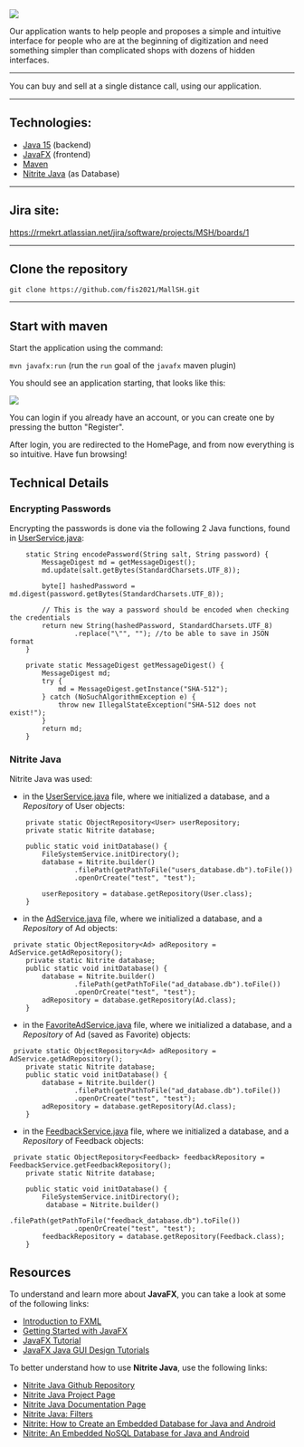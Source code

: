 <img src="resources/logo.png" />

Our application wants to help people and proposes a simple and intuitive interface for people who are at the beginning of digitization and need something simpler than complicated shops with dozens of hidden interfaces.

---

You can buy and sell at a single distance call, using our application.

---
## Technologies:
* [Java 15](https://www.oracle.com/java/technologies/javase-downloads.html)    (backend)
* [JavaFX](https://openjfx.io/openjfx-docs/)    (frontend)
* [Maven](https://maven.apache.org/)
* [Nitrite Java](https://www.dizitart.org/nitrite-database.html) (as Database)

---
##  Jira site:
https://rmekrt.atlassian.net/jira/software/projects/MSH/boards/1

---
## Clone the repository

    git clone https://github.com/fis2021/MallSH.git

---

## Start with maven

Start the application using the command:

`mvn javafx:run`  (run the `run` goal of the `javafx` maven plugin)

You should see an application starting, that looks like this:

<img src="resources/login.png" />


You can login if you already have an account, or you can create one by pressing the button "Register".

After login, you are redirected to the HomePage, and from now everything is so intuitive. Have fun browsing!

## Technical Details



### Encrypting Passwords
Encrypting the passwords is done via the following 2 Java functions, found in [UserService.java](https://github.com/fis2021/MallSH/blob/main/src/main/java/userr/services/UserService.java):
```
    static String encodePassword(String salt, String password) {
        MessageDigest md = getMessageDigest();
        md.update(salt.getBytes(StandardCharsets.UTF_8));

        byte[] hashedPassword = md.digest(password.getBytes(StandardCharsets.UTF_8));

        // This is the way a password should be encoded when checking the credentials
        return new String(hashedPassword, StandardCharsets.UTF_8)
                .replace("\"", ""); //to be able to save in JSON format
    }
    
    private static MessageDigest getMessageDigest() {
        MessageDigest md;
        try {
            md = MessageDigest.getInstance("SHA-512");
        } catch (NoSuchAlgorithmException e) {
            throw new IllegalStateException("SHA-512 does not exist!");
        }
        return md;
    }
```

### Nitrite Java
Nitrite Java was used:
* in the [UserService.java](https://github.com/fis2021/MallSH/blob/main/src/main/java/userr/services/UserService.java) file, where we initialized a database, and a _Repository_ of User objects:
```
    private static ObjectRepository<User> userRepository;
    private static Nitrite database;

    public static void initDatabase() {
        FileSystemService.initDirectory();
        database = Nitrite.builder()
                .filePath(getPathToFile("users_database.db").toFile())
                .openOrCreate("test", "test");

        userRepository = database.getRepository(User.class);
    }
```
* in the [AdService.java](https://github.com/fis2021/MallSH/blob/main/src/main/java/userr/services/AdService.java) file, where we initialized a database, and a _Repository_ of Ad objects:
```
 private static ObjectRepository<Ad> adRepository = AdService.getAdRepository();
    private static Nitrite database;
    public static void initDatabase() {
        database = Nitrite.builder()
                .filePath(getPathToFile("ad_database.db").toFile())
                .openOrCreate("test", "test");
        adRepository = database.getRepository(Ad.class);
    }
```
* in the [FavoriteAdService.java](https://github.com/fis2021/MallSH/blob/main/src/main/java/userr/services/FavoriteAdService.java) file, where we initialized a database, and a _Repository_ of Ad (saved as Favorite) objects:
```
 private static ObjectRepository<Ad> adRepository = AdService.getAdRepository();
    private static Nitrite database;
    public static void initDatabase() {
        database = Nitrite.builder()
                .filePath(getPathToFile("ad_database.db").toFile())
                .openOrCreate("test", "test");
        adRepository = database.getRepository(Ad.class);
    }
```
* in the [FeedbackService.java](https://github.com/fis2021/MallSH/blob/main/src/main/java/userr/services/FeedbackService.java) file, where we initialized a database, and a _Repository_ of Feedback objects:
```
 private static ObjectRepository<Feedback> feedbackRepository = FeedbackService.getFeedbackRepository();
    private static Nitrite database;

    public static void initDatabase() {
        FileSystemService.initDirectory();
         database = Nitrite.builder()
                .filePath(getPathToFile("feedback_database.db").toFile())
                .openOrCreate("test", "test");
        feedbackRepository = database.getRepository(Feedback.class);
    }
```

## Resources
To understand and learn more about **JavaFX**, you can take a look at some of the following links:
* [Introduction to FXML](https://openjfx.io/javadoc/16/javafx.fxml/javafx/fxml/doc-files/introduction_to_fxml.html)
* [Getting Started with JavaFX](https://openjfx.io/openjfx-docs/)
* [JavaFX Tutorial](https://code.makery.ch/library/javafx-tutorial/)
* [JavaFX Java GUI Design Tutorials](https://www.youtube.com/playlist?list=PL6gx4Cwl9DGBzfXLWLSYVy8EbTdpGbUIG)

To better understand how to use **Nitrite Java**, use the following links:
* [Nitrite Java Github Repository](https://github.com/nitrite/nitrite-java)
* [Nitrite Java Project Page](https://www.dizitart.org/nitrite-database.html)
* [Nitrite Java Documentation Page](https://www.dizitart.org/nitrite-database/)
* [Nitrite Java: Filters](https://www.dizitart.org/nitrite-database/#filter)
* [Nitrite: How to Create an Embedded Database for Java and Android](https://dzone.com/articles/nitrite-how-to-create-an-embedded-database-for-jav)
* [Nitrite: An Embedded NoSQL Database for Java and Android](https://medium.com/@anidotnet/nitrite-an-embedded-nosql-database-for-java-and-android-318bf48c7758)

